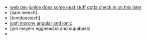 - [web dev junkie does some neat stuff gotta check in on this later](https://www.youtube.com/@WebDevJunkie)
- [sam meech]
- [tomdoestech]
- [josh morony angular and ionic]()
- [jon meyers egghead.io and supabase]
- 